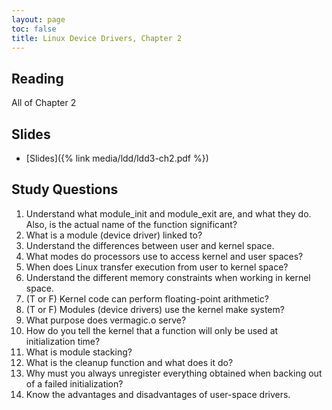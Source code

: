 ```yaml
---
layout: page
toc: false
title: Linux Device Drivers, Chapter 2
---
```


## Reading
All of Chapter 2

## Slides
* [Slides]({% link media/ldd/ldd3-ch2.pdf %})

## Study Questions

1. Understand what module_init and module_exit are, and what they do. Also, is the actual name of the function significant?
2. What is a module (device driver) linked to?
3. Understand the differences between user and kernel space.
4. What modes do processors use to access kernel and user spaces?
5. When does Linux transfer execution from user to kernel space?
6. Understand the different memory constraints when working in kernel space.
7. (T or F) Kernel code can perform floating-point arithmetic?
8. (T or F) Modules (device drivers) use the kernel make system?
9. What purpose does vermagic.o serve?
10. How do you tell the kernel that a function will only be used at initialization time?
11. What is module stacking?
12. What is the cleanup function and what does it do?
13. Why must you always unregister everything obtained when backing out of a failed initialization?
14. Know the advantages and disadvantages of user-space drivers.
